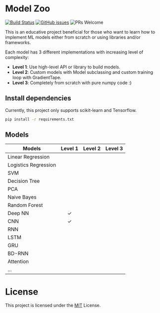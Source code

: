 # Model Zoo

[![Build Status](https://travis-ci.com/dangne/model-zoo.svg?branch=master)](https://travis-ci.com/github/dangne/model-zoo) [![GitHub issues](https://img.shields.io/github/issues/dangne/model-zoo.svg)](https://GitHub.com/dangne/model-zoo/issues/) ![PRs Welcome](https://img.shields.io/badge/PRs-welcome-brightgreen.svg)



This is an educative project beneficial for those who want to learn how to implement ML models either from scratch or using libraries and/or frameworks.

Each model has 3 different implementations with increasing level of complexity:

- **Level 1**: Use high-level API or library to build models.
- **Level 2**: Custom models with Model subclassing and custom training loop with GradientTape.
- **Level 3**: Completely from scratch with pure numpy code :)



## Install dependencies

Currently, this project only supports scikit-learn and Tensorflow. 

```bash
pip install -r requirements.txt
```



## Models

| Models               | Level 1 | Level 2 | Level 3 |
| -------------------- | :-----: | :-----: | :-----: |
| Linear Regression    |         |         |         |
| Logistics Regression |         |         |         |
| SVM                  |         |         |         |
| Decision Tree        |         |         |         |
| PCA                  |         |         |         |
| Naive Bayes          |         |         |         |
| Random Forest        |         |         |         |
| Deep NN              |    ✓    |         |         |
| CNN                  |    ✓    |         |         |
| RNN                  |         |         |         |
| LSTM                 |         |         |         |
| GRU                  |         |         |         |
| BD-RNN               |         |         |         |
| Attention            |         |         |         |
| ...                  |         |         |         |



# License

This project is licensed under the [MIT](https://github.com/dangne/model-zoo/blob/master/LICENSE) License.